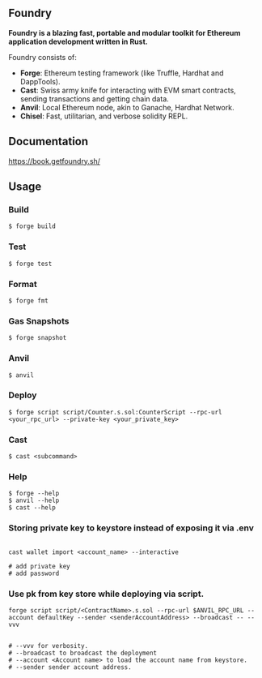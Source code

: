 ## Foundry

**Foundry is a blazing fast, portable and modular toolkit for Ethereum application development written in Rust.**

Foundry consists of:

-   **Forge**: Ethereum testing framework (like Truffle, Hardhat and DappTools).
-   **Cast**: Swiss army knife for interacting with EVM smart contracts, sending transactions and getting chain data.
-   **Anvil**: Local Ethereum node, akin to Ganache, Hardhat Network.
-   **Chisel**: Fast, utilitarian, and verbose solidity REPL.

## Documentation

https://book.getfoundry.sh/

## Usage

### Build

```shell
$ forge build
```

### Test

```shell
$ forge test
```

### Format

```shell
$ forge fmt
```

### Gas Snapshots

```shell
$ forge snapshot
```

### Anvil

```shell
$ anvil
```

### Deploy

```shell
$ forge script script/Counter.s.sol:CounterScript --rpc-url <your_rpc_url> --private-key <your_private_key>
```

### Cast

```shell
$ cast <subcommand>
```

### Help

```shell
$ forge --help
$ anvil --help
$ cast --help
```


### Storing private key to keystore instead of exposing it via .env

```shell

cast wallet import <account_name> --interactive

# add private key
# add password
```

### Use pk from key store while deploying via script.



```shell
forge script script/<ContractName>.s.sol --rpc-url $ANVIL_RPC_URL --account defaultKey --sender <senderAccountAddress> --broadcast -- --vvv


# --vvv for verbosity.
# --broadcast to broadcast the deployment
# --account <Account name> to load the account name from keystore.
# --sender sender account address.
```